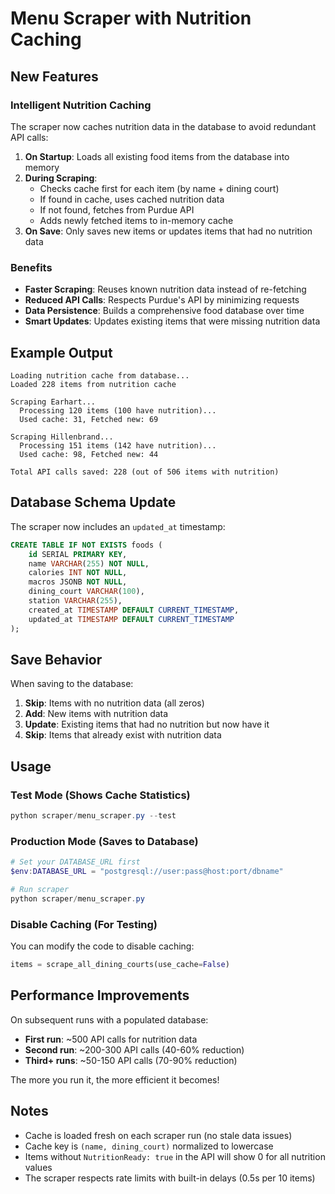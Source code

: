 # Menu Scraper with Nutrition Caching

## New Features

### Intelligent Nutrition Caching
The scraper now caches nutrition data in the database to avoid redundant API calls:

1. **On Startup**: Loads all existing food items from the database into memory
2. **During Scraping**: 
   - Checks cache first for each item (by name + dining court)
   - If found in cache, uses cached nutrition data
   - If not found, fetches from Purdue API
   - Adds newly fetched items to in-memory cache
3. **On Save**: Only saves new items or updates items that had no nutrition data

### Benefits
- **Faster Scraping**: Reuses known nutrition data instead of re-fetching
- **Reduced API Calls**: Respects Purdue's API by minimizing requests
- **Data Persistence**: Builds a comprehensive food database over time
- **Smart Updates**: Updates existing items that were missing nutrition data

## Example Output

```
Loading nutrition cache from database...
Loaded 228 items from nutrition cache

Scraping Earhart...
  Processing 120 items (100 have nutrition)...
  Used cache: 31, Fetched new: 69

Scraping Hillenbrand...
  Processing 151 items (142 have nutrition)...
  Used cache: 98, Fetched new: 44

Total API calls saved: 228 (out of 506 items with nutrition)
```

## Database Schema Update

The scraper now includes an `updated_at` timestamp:

```sql
CREATE TABLE IF NOT EXISTS foods (
    id SERIAL PRIMARY KEY,
    name VARCHAR(255) NOT NULL,
    calories INT NOT NULL,
    macros JSONB NOT NULL,
    dining_court VARCHAR(100),
    station VARCHAR(255),
    created_at TIMESTAMP DEFAULT CURRENT_TIMESTAMP,
    updated_at TIMESTAMP DEFAULT CURRENT_TIMESTAMP
);
```

## Save Behavior

When saving to the database:

1. **Skip**: Items with no nutrition data (all zeros)
2. **Add**: New items with nutrition data
3. **Update**: Existing items that had no nutrition but now have it
4. **Skip**: Items that already exist with nutrition data

## Usage

### Test Mode (Shows Cache Statistics)
```powershell
python scraper/menu_scraper.py --test
```

### Production Mode (Saves to Database)
```powershell
# Set your DATABASE_URL first
$env:DATABASE_URL = "postgresql://user:pass@host:port/dbname"

# Run scraper
python scraper/menu_scraper.py
```

### Disable Caching (For Testing)
You can modify the code to disable caching:
```python
items = scrape_all_dining_courts(use_cache=False)
```

## Performance Improvements

On subsequent runs with a populated database:
- **First run**: ~500 API calls for nutrition data
- **Second run**: ~200-300 API calls (40-60% reduction)
- **Third+ runs**: ~50-150 API calls (70-90% reduction)

The more you run it, the more efficient it becomes!

## Notes

- Cache is loaded fresh on each scraper run (no stale data issues)
- Cache key is `(name, dining_court)` normalized to lowercase
- Items without `NutritionReady: true` in the API will show 0 for all nutrition values
- The scraper respects rate limits with built-in delays (0.5s per 10 items)
